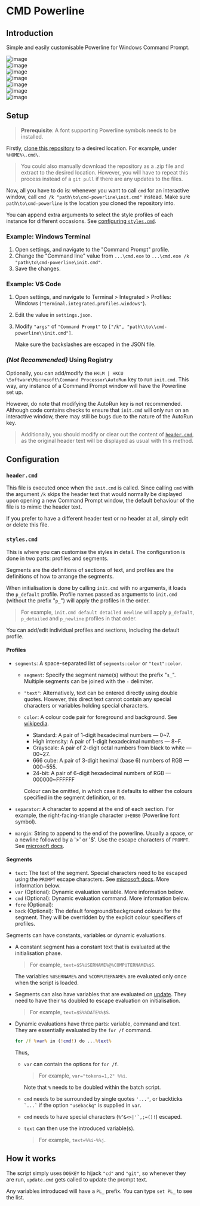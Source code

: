 # CMD Powerline

## Introduction

Simple and easily customisable Powerline for Windows Command Prompt.

![image](https://user-images.githubusercontent.com/13545633/214640756-e2938b6e-eea3-4185-a76e-2382a7978170.png)  
![image](https://user-images.githubusercontent.com/13545633/214641365-afc0c073-25f2-4fad-bdba-1db1fbf254a4.png)  
![image](https://user-images.githubusercontent.com/13545633/215299932-c60759d1-6123-4b6e-98e4-18e9b237867f.png)  
![image](https://user-images.githubusercontent.com/13545633/215236257-87afcebf-5b5b-4045-8c39-309bac8d0b7d.png)  
![image](https://user-images.githubusercontent.com/13545633/215237326-b653f58f-8ddd-4249-a853-cf7ee935f616.png)  
![image](https://user-images.githubusercontent.com/13545633/215236670-771fd959-da8c-481b-8935-4f03a4107966.png)  
![image](https://user-images.githubusercontent.com/13545633/215236785-8991518f-1083-42e0-8ff4-6cd52e47fbcd.png)

## Setup

> **Prerequisite**: A font supporting Powerline symbols needs to be installed.

Firstly, [clone this repository](https://docs.github.com/en/repositories/creating-and-managing-repositories/cloning-a-repository) to a desired location.
For example, under `%HOME%\.cmd\`.

> You could also manually download the repository as a .zip file and extract to the desired location.
However, you will have to repeat this process instead of a `git pull` if there are any updates to the files.

Now, all you have to do is: whenever you want to call `cmd` for an interactive window, call `cmd /k "path\to\cmd-powerline\init.cmd"` instead.
Make sure `path\to\cmd-powerline` is the location you cloned the repository into.

You can append extra arguments to select the style profiles of each instance for different occasions. See [configuring `styles.cmd`](#stylescmd).

### Example: Windows Terminal

1. Open settings, and navigate to the "Command Prompt" profile.
2. Change the "Command line" value from `...\cmd.exe` to `...\cmd.exe /k "path\to\cmd-powerline\init.cmd"`.
3. Save the changes.

### Example: VS Code

1. Open settings, and navigate to Terminal > Integrated > Profiles: Windows (`"terminal.integrated.profiles.windows"`).
2. Edit the value in `settings.json`.
3. Modify `"args"` of `"Command Prompt"` to `["/k", "path\\to\\cmd-powerline\\init.cmd"]`.

   Make sure the backslashes are escaped in the JSON file.

### _(Not Recommended)_ Using Registry

Optionally, you can add/modify the `HKLM | HKCU \Software\Microsoft\Command Processor\AutoRun` key to run `init.cmd`.
This way, any instance of a Command Prompt window will have the Powerline set up.

However, do note that modifying the AutoRun key is not recommended.
Although code contains checks to ensure that `init.cmd` will only run on an interactive window,
there may still be bugs due to the nature of the AutoRun key.

> Additionally, you should modify or clear out the content of [`header.cmd`](#headercmd),
as the original header text will be displayed as usual with this method.

## Configuration

### `header.cmd`

This file is executed once when the `init.cmd` is called.
Since calling `cmd` with the argument `/k` skips the header text that would normally be displayed upon opening a new Command Prompt window,
the default behaviour of the file is to mimic the header text.

If you prefer to have a different header text or no header at all, simply edit or delete this file.

### `styles.cmd`

This is where you can customise the styles in detail.
The configuration is done in two parts: profiles and segments.

Segments are the definitions of sections of text, and profiles are the definitions of how to arrange the segments.

When initialisation is done by calling `init.cmd` with no arguments, it loads the `p_default` profile.
Profile names passed as arguments to `init.cmd` (without the prefix "`p_`") will apply the profiles in the order.

> For example, `init.cmd default detailed newline` will apply `p_default`, `p_detailed` and `p_newline` profiles in that order.

You can add/edit individual profiles and sections, including the default profile.

#### Profiles

- `segments`: A space-separated list of `segments:color` or `"text":color`.
  - `segment`: Specify the segment name(s) without the prefix "`s_`". Multiple segments can be joined with the `-` delimiter.

  - `"text"`: Alternatively, text can be entered directly using double quotes.
  However, this direct text cannot contain any special characters or variables holding special characters.

  - `color`: A colour code pair for foreground and background.
    See [wikipedia](https://en.wikipedia.org/wiki/ANSI_escape_code#8-bit).
    - Standard: A pair of 1-digit hexadecimal numbers &mdash; 0~7.
    - High intensity: A pair of 1-digit hexadecimal numbers &mdash; 8~F.
    - Grayscale: A pair of 2-digit octal numbers from black to white &mdash; 00~27.
    - 666 cube: A pair of 3-digit heximal (base 6) numbers of RGB &mdash; 000~555.
    - 24-bit: A pair of 6-digit hexadecimal numbers of RGB &mdash; 000000~FFFFFF

    Colour can be omitted, in which case it defaults to either the colours specified in the segment definition, or `00`.

- `separator`: A character to append at the end of each section. For example, the right-facing-triangle character `U+E0B0` (Powerline font symbol).

- `margin`: String to append to the end of the powerline. Usually a space, or a newline followed by a '>' or '$'. Use the escape characters of `PROMPT`.
See [microsoft docs](https://learn.microsoft.com/en-us/windows-server/administration/windows-commands/prompt#remarks).

#### Segments

- `text`: The text of the segment. Special characters need to be escaped using the `PROMPT` escape characters.
See [microsoft docs](https://learn.microsoft.com/en-us/windows-server/administration/windows-commands/prompt#remarks). More information below.
- `var` (Optional): Dynamic evaluation variable. More information below.
- `cmd` (Optional): Dynamic evaluation command. More information below.
- `fore` (Optional):
- `back` (Optional): The default foreground/background colours for the segment. They will be overridden by the explicit colour specifiers of profiles.

Segments can have constants, variables or dynamic evaluations.

- A constant segment has a constant text that is evaluated at the initialisation phase.

  > For example, `text=$S%USERNAME%@%COMPUTERNAME%$S`.

  The variables `%USERNAME%` and `%COMPUTERNAME%` are evaluated only once when the script is loaded.
- Segments can also have variables that are evaluated on [update](#how-it-works).
They need to have their `%`s doubled to escape evaluation on initialisation.

  > For example, `text=$S%%DATE%%$S`.
- Dynamic evaluations have three parts: variable, command and text. They are essentially evaluated by the `for /f` command.

  ```cmd
  for /f %var% in (!cmd!) do ...%text%
  ```

  Thus,
  - `var` can contain the options for `for /f`.

    >For example, `var="tokens=1,2" %%i`.

    Note that `%` needs to be doubled within the batch script.
  - `cmd` needs to be surrounded by single quotes `'...'`, or backticks `` `...` `` if the option `"usebackq"` is supplied in `var`.
  - `cmd` needs to have special characters (``%^&<>|'`,;=()!``) escaped.
  - `text` can then use the introduced variable(s).
    > For example, `text=%%i-%%j`.

## How it works

The script simply uses `DOSKEY` to hijack `"cd"` and `"git"`, so whenever they are run,
`update.cmd` gets called to update the prompt text.

Any variables introduced will have a `PL_` prefix. You can type `set PL_` to see the list.
